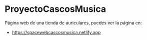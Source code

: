 # ProyectoCascosMusica

Página web de una tienda de auriculares, puedes ver la página en:
- https://spacewebcascosmusica.netlify.app

